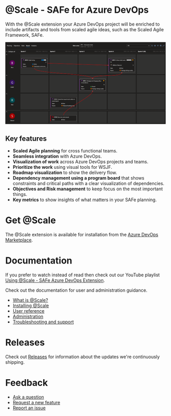 # @Scale - SAFe for Azure DevOps

With the @Scale extension your Azure DevOps project will be enriched to include artifacts and tools from scaled agile ideas, such as the Scaled Agile Framework, SAFe.

![image.png](/docs/.attachments/image-e128c6b1-1889-4243-9710-31c681ae0f66.png)

## Key features

* **Scaled Agile planning** for cross functional teams.
* **Seamless integration** with Azure DevOps.
* **Visualization of work** across Azure DevOps projects and teams.
* **Prioritize the work** using visual tools for WSJF.
* **Roadmap visualization** to show the delivery flow.
* **Dependency management using a program board** that shows constraints and critical paths with a clear visualization of dependencies.
* **Objectives and Risk management** to keep focus on the most important things.
* **Key metrics** to show insights of what matters in your SAFe planning.

# Get @Scale
The @Scale extension is available for installation from the [Azure DevOps Marketplace](https://marketplace.visualstudio.com/items?itemName=solidify.solidify-scale).

# Documentation

If you prefer to watch instead of read then check out our YouTube playlist [Using @Scale - SAFe Azure DevOps Extension](https://www.youtube.com/playlist?list=PLV19oTnfjtJCiS90OINBmhinNjp5_XoVV).

Check out the documentation for user and administration guidance.

* [What is @Scale?](docs/What-is-Scale.md)
* [Installing @Scale](docs/Get-started/Installing-Scale.md)
* [User reference](docs/Reference/index.md)
* [Administration](docs/Administration/index.md)
* [Troubleshooting and support](docs/Troubleshooting-and-support.md)

# Releases
Check out [Releases](https://github.com/solidify/scale/releases) for information about the updates we're continuously shipping.

# Feedback
* [Ask a question](https://github.com/solidify/scale/discussions)
* [Request a new feature](https://github.com/solidify/scale/issues/new?template=feature_request.md)
* [Report an issue](https://github.com/solidify/scale/issues/new?template=bug_report.md)
